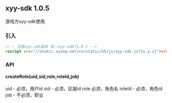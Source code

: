 ## xyy-sdk 1.0.5

游戏方xyy-sdk使用

### 引入
```html
<!-- 注意xyy-sdk版本 如：xyy-sdk?1.0.1 -->
<script src="//static.xyimg.net/cn/static/h5/js/xyy-sdk.js?{x.y.z}"></script>
```
### API
#### createRole(uid,sid,role,roleId,job)
uid - 必须，用户id
sid - 必须，区服id
role  必须，角色名
roleId - 必须，角色id
job - 不必须，职业
